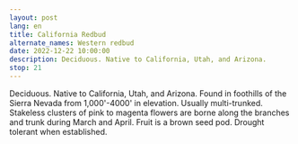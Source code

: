 ```yaml
---
layout: post
lang: en
title: California Redbud
alternate_names: Western redbud
date: 2022-12-22 10:00:00
description: Deciduous. Native to California, Utah, and Arizona.
stop: 21
---
```

Deciduous. Native to California, Utah, and Arizona. Found in foothills of the Sierra Nevada from 1,000'-4000' in elevation. Usually multi-trunked. Stakeless clusters of pink to magenta flowers are borne along the branches and trunk during March and April. Fruit is a brown seed pod. Drought tolerant when established.